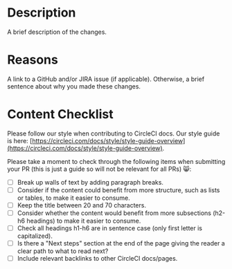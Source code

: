 # Description
A brief description of the changes.

# Reasons
A link to a GitHub and/or JIRA issue (if applicable).
Otherwise, a brief sentence about why you made these changes.

# Content Checklist
Please follow our style when contributing to CircleCI docs. Our style guide is here: [https://circleci.com/docs/style/style-guide-overview](https://circleci.com/docs/style/style-guide-overview).

Please take a moment to check through the following items when submitting your PR (this is just a guide so will not be relevant for all PRs) 😸:

- [ ] Break up walls of text by adding paragraph breaks.
- [ ] Consider if the content could benefit from more structure, such as lists or tables, to make it easier to consume.
- [ ] Keep the title between 20 and 70 characters.
- [ ] Consider whether the content would benefit from more subsections (h2-h6 headings) to make it easier to consume.
- [ ] Check all headings h1-h6 are in sentence case (only first letter is capitalized).
- [ ] Is there a "Next steps" section at the end of the page giving the reader a clear path to what to read next?
- [ ] Include relevant backlinks to other CircleCI docs/pages.
